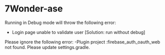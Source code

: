 # 7Wonder-ase

Running in Debug mode will throw the following error:
- Login page unable to validate user [Solution: run without debug]

Please ignore the following error:
-Plugin project :firebase_auth_oauth_web not found. Please update settings.gradle.